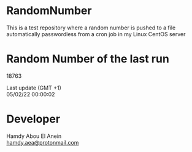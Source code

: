 # RandomNumber    
This is a test repository where a random number is pushed to a file automatically passwordless from a cron job in my Linux CentOS server    
# Random Number of the last run   
18763
      
Last update (GMT +1)    
05/02/22 00:00:02
# Developer    
Hamdy Abou El Anein   
hamdy.aea@protonmail.com
